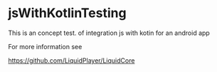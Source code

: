 # jsWithKotlinTesting
This is an concept test. of integration js with kotin for an android app


For more information see 

https://github.com/LiquidPlayer/LiquidCore
